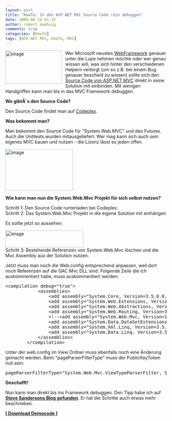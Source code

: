 ```yaml
---
layout: post
title: "HowTo: In den ASP.NET MVC Source Code rein debuggen"
date: 2009-06-24 01:32
author: robert.muehsig
comments: true
categories: [HowTo]
tags: [ASP.NET MVC, HowTo, MVC]
---
```

<p><a href="{{BASE_PATH}}/assets/wp-images/image767.png"><img style="border-top-width: 0px; border-left-width: 0px; border-bottom-width: 0px; margin: 0px 10px 0px 0px; border-right-width: 0px" height="104" alt="image" src="{{BASE_PATH}}/assets/wp-images/image-thumb745.png" width="177" align="left" border="0"></a>Wer Microsoft neustes <a href="http://asp.net/mvc">WebFramework</a> genauer unter die Lupe nehmen möchte oder wer genau wissen will, was sich hinter den verschiedenen Helpern verbirgt (um so z.B. bei einem Bug genauer bescheid zu wissen) sollte sich den <a href="http://aspnet.codeplex.com/Release/ProjectReleases.aspx?ReleaseId=24471">Source Code von ASP.NET MVC</a> direkt in seine Solution mit einbinden. Mit wenigen Handgriffen kann man bis in das MVC Framework debuggen.</p><!--more--> <p><strong>Wo gibtÂ´s den Source Code?</strong></p> <p>Den Source Code findet man auf <a href="http://aspnet.codeplex.com/Release/ProjectReleases.aspx?ReleaseId=24471">Codeplex</a>. </p> <p><strong>Was bekommt man?</strong></p> <p>Man bekommt den Source Code für "System.Web.MVC" und den Futures. Auch die Unittests wurden mitausgeliefert. Wer mag kann sich auch sein eigenes MVC bauen und nutzen - die Lizenz lässt es jeden offen.</p> <p><a href="{{BASE_PATH}}/assets/wp-images/image768.png"><img style="border-top-width: 0px; border-left-width: 0px; border-bottom-width: 0px; border-right-width: 0px" height="130" alt="image" src="{{BASE_PATH}}/assets/wp-images/image-thumb746.png" width="211" border="0"></a> </p> <p><strong>Wie kann man nun die System.Web.Mvc Projekt für sich selbst nutzen?</strong></p> <p>Schritt 1: Den Source Code runterladen bei Codeplex.<br>Schritt 2: Das System.Web.Mvc Projekt in die eigene Solution mit einhängen</p> <p>Es sollte jetzt so aussehen: </p> <p><a href="{{BASE_PATH}}/assets/wp-images/image769.png"><img style="border-top-width: 0px; border-left-width: 0px; border-bottom-width: 0px; border-right-width: 0px" height="53" alt="image" src="{{BASE_PATH}}/assets/wp-images/image-thumb747.png" width="244" border="0"></a> <br>Schritt 3: Bestehende Referenzen von System.Web.Mvc löschen und die Mvc Assembly aus der Solution nutzen.</p> <p>Jetzt muss man noch die Web.config entsprechend anpassen, weil dort noch Referenzen auf die GAC Mvc DLL sind. Folgende Zeile die ich auskommentiert habe, muss auskommentiert werden:</p> <div class="wlWriterSmartContent" id="scid:812469c5-0cb0-4c63-8c15-c81123a09de7:906278dc-2aac-4667-8c4c-9dc565ecec43" style="padding-right: 0px; display: inline; padding-left: 0px; float: none; padding-bottom: 0px; margin: 0px; padding-top: 0px"><pre name="code" class="c#">&lt;compilation debug="true"&gt;
			&lt;assemblies&gt;
				&lt;add assembly="System.Core, Version=3.5.0.0, Culture=neutral, PublicKeyToken=B77A5C561934E089"/&gt;
				&lt;add assembly="System.Web.Extensions, Version=3.5.0.0, Culture=neutral, PublicKeyToken=31BF3856AD364E35"/&gt;
				&lt;add assembly="System.Web.Abstractions, Version=3.5.0.0, Culture=neutral, PublicKeyToken=31BF3856AD364E35"/&gt;
				&lt;add assembly="System.Web.Routing, Version=3.5.0.0, Culture=neutral, PublicKeyToken=31BF3856AD364E35"/&gt;
				&lt;!--&lt;add assembly="System.Web.Mvc, Version=1.0.0.0, Culture=neutral, PublicKeyToken=31BF3856AD364E35"/&gt;--&gt;
				&lt;add assembly="System.Data.DataSetExtensions, Version=3.5.0.0, Culture=neutral, PublicKeyToken=B77A5C561934E089"/&gt;
				&lt;add assembly="System.Xml.Linq, Version=3.5.0.0, Culture=neutral, PublicKeyToken=B77A5C561934E089"/&gt;
				&lt;add assembly="System.Data.Linq, Version=3.5.0.0, Culture=neutral, PublicKeyToken=B77A5C561934E089"/&gt;
			&lt;/assemblies&gt;
		&lt;/compilation&gt;</pre></div>
<p>Unter der web.config im View Ordner muss ebenfalls noch eine Änderung gemacht werden. Beim "pageParserFilterType" muss der PublicKeyToken null sein:</p>
<div class="wlWriterSmartContent" id="scid:812469c5-0cb0-4c63-8c15-c81123a09de7:d944de80-423a-48d6-9386-975dcf0a067a" style="padding-right: 0px; display: inline; padding-left: 0px; float: none; padding-bottom: 0px; margin: 0px; padding-top: 0px"><pre name="code" class="c#">pageParserFilterType="System.Web.Mvc.ViewTypeParserFilter, System.Web.Mvc, Version=1.0.0.0, Culture=neutral, PublicKeyToken=null"</pre></div>
<p><strong>Geschafft!</strong></p>
<p>Nun kann man direkt bis ins Framework debuggen. Den Tipp habe ich auf <strong><a href="http://blog.codeville.net/2009/02/03/using-the-aspnet-mvc-source-code-to-debug-your-app/">Steve Sandersons Blog gefunden</a></strong>. Er hat die Schritte auch etwas mehr beschrieben.</p>
<p><strong><a href="http://{{BASE_PATH}}/assets/files/democode/mvcdebugintosource/mvcdebugintosource.zip">[ Download Democode ]</a></strong></p>
